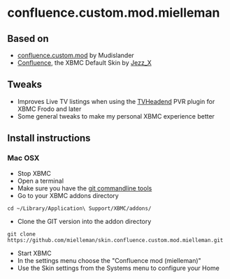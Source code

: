 confluence.custom.mod.mielleman
=====================

## Based on
 * [confluence.custom.mod](https://github.com/Mudislander/skin.confluence.custom.mod) by Mudislander
 * [Confluence](https://github.com/xbmc/xbmc/tree/master/addons/skin.confluence), the XBMC Default Skin by [Jezz_X](https://github.com/JezzX)

## Tweaks
 * Improves Live TV listings when using the [TVHeadend](https://tvheadend.org/) PVR plugin for XBMC Frodo and later
 * Some general tweaks to make my personal XBMC experience better

## Install instructions
### Mac OSX
 * Stop XBMC
 * Open a terminal
 * Make sure you have the [git commandline tools](http://guides.beanstalkapp.com/version-control/git-on-mac.html)
 * Go to your XBMC addons directory

```
cd ~/Library/Application\ Support/XBMC/addons/
```

 * Clone the GIT version into the addon directory

```
git clone https://github.com/mielleman/skin.confluence.custom.mod.mielleman.git
```

 * Start XBMC
 * In the settings menu choose the "Confluence mod (mielleman)"
 * Use the Skin settings from the Systems menu to configure your Home
